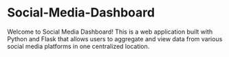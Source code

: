 # Social-Media-Dashboard
Welcome to Social Media Dashboard! This is a web application built with Python and Flask that allows users to aggregate and view data from various social media platforms in one centralized location.
